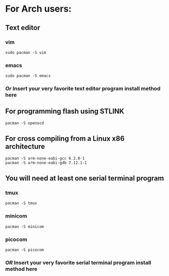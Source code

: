 

# For Arch users:

## Text editor

### vim
```
sudo pacman -S vim
```

### emacs
```
sudo pacman -S emacs
```

### *Or* Insert your very favorite text editor program install method here


## For programming flash using STLINK

```
pacman -S openocd
```

## For cross compiling from a Linux x86 architecture

```
pacman -S arm-none-eabi-gcc 6.3.0-1
pacman -S arm-none-eabi-gdb 7.12.1-1
```

## You will need at least one serial terminal program

### tmux

```
pacman -S tmux 
```

### minicom

```
pacman -S minicom
```

### picocom

```
pacman -S picocom
```

### *OR* Insert your very favorite serial terminal program install method here



